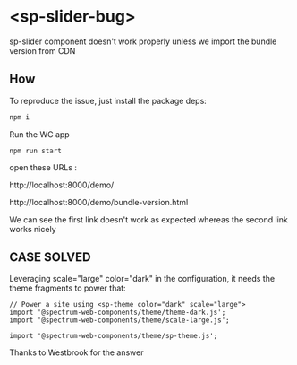 # \<sp-slider-bug>

sp-slider component doesn't work properly unless we import the bundle version from CDN

## How
To reproduce the issue, just install the package deps:

```bash
npm i
```

Run the WC app

```
npm run start
```

open these URLs :

http://localhost:8000/demo/

http://localhost:8000/demo/bundle-version.html

We can see the first link doesn't work as expected whereas the second link works nicely

## CASE SOLVED

Leveraging scale="large" color="dark" in the configuration, it needs the theme fragments to power that:

```
// Power a site using <sp-theme color="dark" scale="large">
import '@spectrum-web-components/theme/theme-dark.js';
import '@spectrum-web-components/theme/scale-large.js';

import '@spectrum-web-components/theme/sp-theme.js';
```

Thanks to Westbrook for the answer
